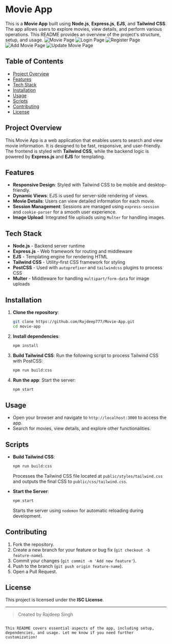 # Movie App

This is a **Movie App** built using **Node.js**, **Express.js**, **EJS**, and **Tailwind CSS**. The app allows users to explore movies, view details, and perform various operations. This README provides an overview of the project's structure, setup, and usage.
![Movie Page](https://github.com/user-attachments/assets/f1fa9958-55bd-4bb1-b583-a7f0180af506)
![Login Page](https://github.com/user-attachments/assets/b11d4041-dcdc-4a0c-b353-917f108bf942)
![Register Page](https://github.com/user-attachments/assets/dd287cf6-6d91-46b1-81ac-139a6835f4f2)
![Add Movie Page](https://github.com/user-attachments/assets/54976e08-83c3-40dd-b205-91128a79cc7f)
![Update Movie Page](https://github.com/user-attachments/assets/e65ec723-6f38-4a77-bc17-5c5a133c7a9a)

## Table of Contents

- [Project Overview](#project-overview)
- [Features](#features)
- [Tech Stack](#tech-stack)
- [Installation](#installation)
- [Usage](#usage)
- [Scripts](#scripts)
- [Contributing](#contributing)
- [License](#license)

## Project Overview

This Movie App is a web application that enables users to search and view movie information. It is designed to be fast, responsive, and user-friendly. The frontend is styled with **Tailwind CSS**, while the backend logic is powered by **Express.js** and **EJS** for templating.

## Features

- **Responsive Design**: Styled with Tailwind CSS to be mobile and desktop-friendly.
- **Dynamic Views**: EJS is used for server-side rendering of views.
- **Movie Details**: Users can view detailed information for each movie.
- **Session Management**: Sessions are managed using `express-session` and `cookie-parser` for a smooth user experience.
- **Image Upload**: Integrated file uploads using `Multer` for handling images.

## Tech Stack

- **Node.js** - Backend server runtime
- **Express.js** - Web framework for routing and middleware
- **EJS** - Templating engine for rendering HTML
- **Tailwind CSS** - Utility-first CSS framework for styling
- **PostCSS** - Used with `autoprefixer` and `tailwindcss` plugins to process CSS
- **Multer** - Middleware for handling `multipart/form-data` for image uploads

## Installation

1. **Clone the repository**:
   ```bash
   git clone https://github.com/Rajdeep777/Movie-App.git
   cd movie-app
   ```

2. **Install dependencies**:
   ```bash
   npm install
   ```

3. **Build Tailwind CSS**:
   Run the following script to process Tailwind CSS with PostCSS:
   ```bash
   npm run build:css
   ```

4. **Run the app**:
   Start the server:
   ```bash
   npm start
   ```

## Usage

- Open your browser and navigate to `http://localhost:3000` to access the app.
- Search for movies, view details, and explore other functionalities.

## Scripts

- **Build Tailwind CSS**:
  ```bash
  npm run build:css
  ```
  Processes the Tailwind CSS file located at `public/styles/tailwind.css` and outputs the final CSS to `public/css/tailwind.css`.

- **Start the Server**:
  ```bash
  npm start
  ```
  Starts the server using `nodemon` for automatic reloading during development.

## Contributing

1. Fork the repository.
2. Create a new branch for your feature or bug fix (`git checkout -b feature-name`).
3. Commit your changes (`git commit -m 'Add new feature'`).
4. Push to the branch (`git push origin feature-name`).
5. Open a Pull Request.

## License

This project is licensed under the **ISC License**.

---

> Created by Rajdeep Singh
```

This README covers essential aspects of the app, including setup, dependencies, and usage. Let me know if you need further customization!
